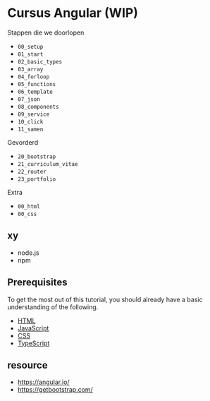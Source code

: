 # Cursus Angular (WIP)

Stappen die we doorlopen

- `00_setup`
- `01_start`
- `02_basic_types`
- `03_array`
- `04_forloop`
- `05_functions`
- `06_template`
- `07_json`
- `08_components`
- `09_service`
- `10_click`
- `11_samen`

Gevorderd

- `20_bootstrap`
- `21_curriculum_vitae`
- `22_router`
- `23_portfolio`

Extra

- `00_html`
- `00_css`

## xy

- node.js
- npm

## Prerequisites

To get the most out of this tutorial, you should already have a basic understanding of the following.

- [HTML](https://developer.mozilla.org/docs/Learn/HTML)
- [JavaScript](https://developer.mozilla.org/docs/Web/JavaScript)
- [CSS](https://developer.mozilla.org/docs/Learn/CSS/First_steps)
- [TypeScript](https://www.typescriptlang.org/)

## resource

- https://angular.io/
- https://getbootstrap.com/
